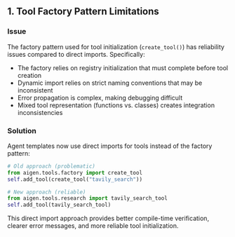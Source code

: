 

## 1. Tool Factory Pattern Limitations

### Issue
The factory pattern used for tool initialization (`create_tool()`) has reliability issues compared to direct imports. Specifically:

- The factory relies on registry initialization that must complete before tool creation
- Dynamic import relies on strict naming conventions that may be inconsistent
- Error propagation is complex, making debugging difficult
- Mixed tool representation (functions vs. classes) creates integration inconsistencies

### Solution
Agent templates now use direct imports for tools instead of the factory pattern:

```python
# Old approach (problematic)
from aigen.tools.factory import create_tool
self.add_tool(create_tool("tavily_search"))

# New approach (reliable)
from aigen.tools.research import tavily_search_tool
self.add_tool(tavily_search_tool)
```

This direct import approach provides better compile-time verification, clearer error messages, and more reliable tool initialization.